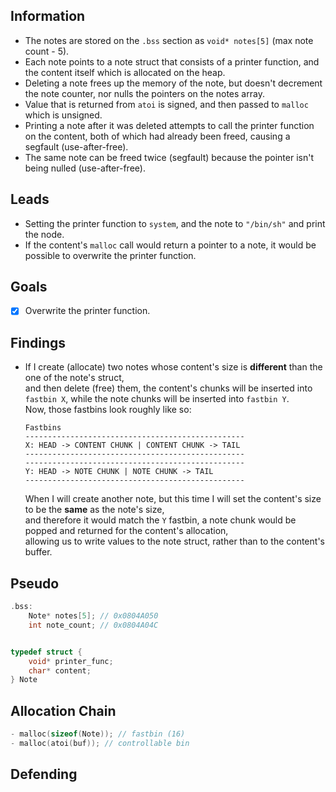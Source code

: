 ## Information
- The notes are stored on the `.bss` section as `void* notes[5]` (max note count - 5).
- Each note points to a note struct that consists of a printer function, and the content itself which is allocated on the heap.
- Deleting a note frees up the memory of the note, but doesn't decrement the note counter, nor nulls the pointers on the notes array.
- Value that is returned from `atoi` is signed, and then passed to `malloc` which is unsigned.
- Printing a note after it was deleted attempts to call the printer function on the content, both of which had already been freed, causing a segfault (use-after-free).
- The same note can be freed twice (segfault) because the pointer isn't being nulled (use-after-free).


## Leads
- Setting the printer function to `system`, and the note to `"/bin/sh"` and print the node.
- If the content's `malloc` call would return a pointer to a note, it would be possible to overwrite the printer function.


## Goals
- [x] Overwrite the printer function.


## Findings
- If I create (allocate) two notes whose content's size is **different** than the one of the note's struct,  
  and then delete (free) them, the content's chunks will be inserted into `fastbin X`, while the note chunks will be inserted into `fastbin Y`.  
  Now, those fastbins look roughly like so:
  ```
  Fastbins
  -------------------------------------------------
  X: HEAD -> CONTENT CHUNK | CONTENT CHUNK -> TAIL
  -------------------------------------------------
  -------------------------------------------------
  Y: HEAD -> NOTE CHUNK | NOTE CHUNK -> TAIL
  -------------------------------------------------
  ```
  When I will create another note, but this time I will set the content's size to be the **same** as the note's size,  
  and therefore it would match the `Y` fastbin, a note chunk would be popped and returned for the content's allocation,  
  allowing us to write values to the note struct, rather than to the content's buffer.



## Pseudo
```c
.bss:
	Note* notes[5]; // 0x0804A050
	int note_count; // 0x0804A04C


typedef struct {
	void* printer_func;
	char* content;
} Note
```


## Allocation Chain
```c
- malloc(sizeof(Note)); // fastbin (16)
- malloc(atoi(buf)); // controllable bin
```


## Defending
